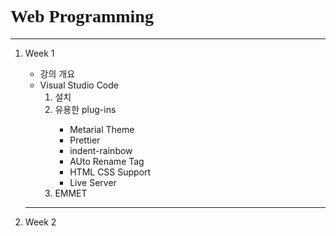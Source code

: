 <!DOCTYPE html>
<html lang="en">
<head>
    <meta charset="UTF-8">
    <meta name="viewport" content="width=device-width, initial-scale=1.0">
    <title>Week 1</title>
</head>
<body>
    <h1 style="font-family:Cambria, Cochin, Georgia, Times, 'Times New Roman', serif;">Web Programming</h1>
    <hr>
    <ol>
        <li>Week 1</li>
        <ul>
            <li>강의 개요</li>
            <li>Visual Studio Code
                <ol>
                    <li>설치</li>
                    <li>유용한 plug-ins</li>
                    <ul>
                        <li>Metarial Theme</li>
                        <li>Prettier</li>
                        <li>indent-rainbow</li>
                        <li>AUto Rename Tag</li>
                        <li>HTML CSS Support</li>
                        <li>Live Server</li>
                    </ul>
                    <li>EMMET</li>
                </ol>
            </li>
        </ul>
        <hr>
        <li>Week 2</li>
    </ol>
</body>
</html>
